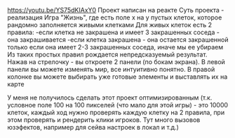 https://youtu.be/YS75dKIAxY0
Проект написан на реакте
Суть проекта - реализация Игра "Жизнь", где есть поле x на y пустых клеток, которое рандомно заполняется живыми клетками
Для живых клеток есть 2 правила:
-если клетка не закрашена и имеет 3 закрашенных соседа - она закрашивается
-если клетка закрашена - она остается закрашенной только если она имеет 2-3 закрашенных соседа, иначе мы ее убираем
Из таких простых правил рождается непредсказуемый результат. Нажав на стрелочку - вы откроете 2 панели (по бокам экрана). В левой панели вы можете изменять мир, все интуитивно понятно. В правой колонке вы можете выбирать уже готовые элементы и выставлять их на карте

У меня не получилось сделать этот проект оптимизированным (т.к. условное поле 100 на 100 пикселей (что мало для этой игры) - это 10000 клеток, каждый ход нужно проверять каждую клетку на 2 правила, при этом проверять и рендерить клики игроков. Тут много вызовов юзэфектов, например для сейва настроек в локал и т.д.)
